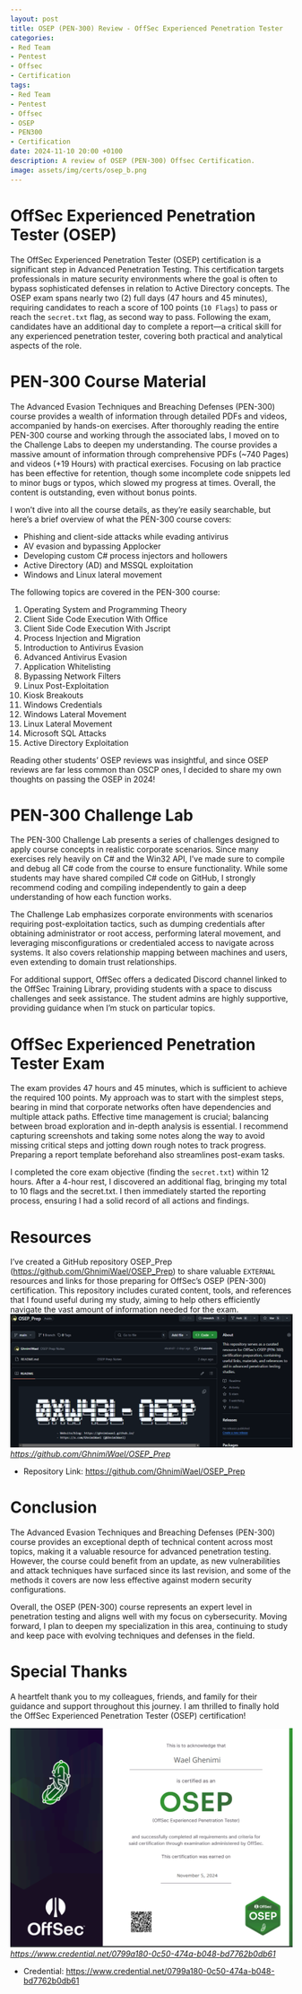 ```yaml
---
layout: post
title: OSEP (PEN-300) Review - OffSec Experienced Penetration Tester
categories:
- Red Team
- Pentest
- Offsec
- Certification
tags:
- Red Team
- Pentest
- Offsec
- OSEP
- PEN300
- Certification
date: 2024-11-10 20:00 +0100
description: A review of OSEP (PEN-300) Offsec Certification.
image: assets/img/certs/osep_b.png
---
```


# OffSec Experienced Penetration Tester (OSEP)
The OffSec Experienced Penetration Tester (OSEP) certification is a significant step in Advanced Penetration Testing. This certification targets professionals in mature security environments where the goal is often to bypass sophisticated defenses in relation to Active Directory concepts. The OSEP exam spans nearly two (2) full days (47 hours and 45 minutes), requiring candidates to reach a score of 100 points (`10 Flags`) to pass or reach the `secret.txt` flag, as second way to pass. Following the exam, candidates have an additional day to complete a report—a critical skill for any experienced penetration tester, covering both practical and analytical aspects of the role.

# PEN-300 Course Material
The Advanced Evasion Techniques and Breaching Defenses (PEN-300) course provides a wealth of information through detailed PDFs and videos, accompanied by hands-on exercises. After thoroughly reading the entire PEN-300 course and working through the associated labs, I moved on to the Challenge Labs to deepen my understanding. The course provides a massive amount of information through comprehensive PDFs (~740 Pages) and videos (+19 Hours) with practical exercises. Focusing on lab practice has been effective for retention, though some incomplete code snippets led to minor bugs or typos, which slowed my progress at times. Overall, the content is outstanding, even without bonus points.

I won’t dive into all the course details, as they’re easily searchable, but here’s a brief overview of what the PEN-300 course covers:

- Phishing and client-side attacks while evading antivirus
- AV evasion and bypassing Applocker
- Developing custom C# process injectors and hollowers
- Active Directory (AD) and MSSQL exploitation
- Windows and Linux lateral movement

The following topics are covered in the PEN-300 course:

1. Operating System and Programming Theory
2. Client Side Code Execution With Office
3. Client Side Code Execution With Jscript
4. Process Injection and Migration
5. Introduction to Antivirus Evasion
6. Advanced Antivirus Evasion
7. Application Whitelisting
8. Bypassing Network Filters
9. Linux Post-Exploitation
10. Kiosk Breakouts
11. Windows Credentials
12. Windows Lateral Movement
13. Linux Lateral Movement
14. Microsoft SQL Attacks
15. Active Directory Exploitation

Reading other students’ OSEP reviews was insightful, and since OSEP reviews are far less common than OSCP ones, I decided to share my own thoughts on passing the OSEP in 2024!

# PEN-300 Challenge Lab
The PEN-300 Challenge Lab presents a series of challenges designed to apply course concepts in realistic corporate scenarios. Since many exercises rely heavily on C# and the Win32 API, I’ve made sure to compile and debug all C# code from the course to ensure functionality. While some students may have shared compiled C# code on GitHub, I strongly recommend coding and compiling independently to gain a deep understanding of how each function works. 

The Challenge Lab emphasizes corporate environments with scenarios requiring post-exploitation tactics, such as dumping credentials after obtaining administrator or root access, performing lateral movement, and leveraging misconfigurations or credentialed access to navigate across systems. It also covers relationship mapping between machines and users, even extending to domain trust relationships.

For additional support, OffSec offers a dedicated Discord channel linked to the OffSec Training Library, providing students with a space to discuss challenges and seek assistance. The student admins are highly supportive, providing guidance when I’m stuck on particular topics.

# OffSec Experienced Penetration Tester Exam
The exam provides 47 hours and 45 minutes, which is sufficient to achieve the required 100 points. My approach was to start with the simplest steps, bearing in mind that corporate networks often have dependencies and multiple attack paths. Effective time management is crucial; balancing between broad exploration and in-depth analysis is essential. I recommend capturing screenshots and taking some notes along the way to avoid missing critical steps and jotting down rough notes to track progress. Preparing a report template beforehand also streamlines post-exam tasks.

I completed the core exam objective (finding the `secret.txt`) within 12 hours. After a 4-hour rest, I discovered an additional flag, bringing my total to 10 flags and the secret.txt. I then immediately started the reporting process, ensuring I had a solid record of all actions and findings.

# Resources
I’ve created a GitHub repository OSEP_Prep (<https://github.com/GhnimiWael/OSEP_Prep>) to share valuable `EXTERNAL` resources and links for those preparing for OffSec’s OSEP (PEN-300) certification. This repository includes curated content, tools, and references that I found useful during my study, aiming to help others efficiently navigate the vast amount of information needed for the exam.
![osep_rep](/assets/img/certs/osep/osep_repo.png)
_https://github.com/GhnimiWael/OSEP_Prep_
- Repository Link: <https://github.com/GhnimiWael/OSEP_Prep>

# Conclusion
The Advanced Evasion Techniques and Breaching Defenses (PEN-300) course provides an exceptional depth of technical content across most topics, making it a valuable resource for advanced penetration testing. However, the course could benefit from an update, as new vulnerabilities and attack techniques have surfaced since its last revision, and some of the methods it covers are now less effective against modern security configurations.

Overall, the OSEP (PEN-300) course represents an expert level in penetration testing and aligns well with my focus on cybersecurity. Moving forward, I plan to deepen my specialization in this area, continuing to study and keep pace with evolving techniques and defenses in the field.

# Special Thanks

A heartfelt thank you to my colleagues, friends, and family for their guidance and support throughout this journey. I am thrilled to finally hold the OffSec Experienced Penetration Tester (OSEP) certification!

![osep_cert](/assets/img/certs/osep/osep_cert.png)
_https://www.credential.net/0799a180-0c50-474a-b048-bd7762b0db61_

- Credential: <https://www.credential.net/0799a180-0c50-474a-b048-bd7762b0db61>